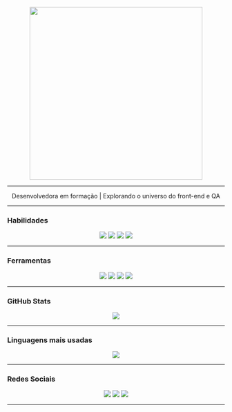 <!-- Título -->
<p align="center">
  <img src="https://i.imgur.com/5dohZ2U.png" width="400px" />
</p>

---

<p align="center">Desenvolvedora em formação | Explorando o universo do front-end e QA</p>

---

### **Habilidades**
<p align="center">
  <img src="https://img.shields.io/badge/HTML5-E34F26?style=for-the-badge&logo=html5&logoColor=white"/>
  <img src="https://img.shields.io/badge/CSS3-1572B6?style=for-the-badge&logo=css3&logoColor=white"/>
  <img src="https://img.shields.io/badge/JavaScript-F7DF1E?style=for-the-badge&logo=javascript&logoColor=black"/>
  <img src="https://img.shields.io/badge/Java-ED8B00?style=for-the-badge&logo=openjdk&logoColor=white"/>
</p>

---

### **Ferramentas**
<p align="center">
  <img src="https://img.shields.io/badge/Visual%20Studio%20Code-0078d7?style=for-the-badge&logo=visualstudiocode&logoColor=white"/>
  <img src="https://img.shields.io/badge/Git-F05032?style=for-the-badge&logo=git&logoColor=white"/>
  <img src="https://img.shields.io/badge/GitHub-181717?style=for-the-badge&logo=github&logoColor=white"/>
  <img src="https://img.shields.io/badge/Figma-F24E1E?style=for-the-badge&logo=figma&logoColor=white"/>
</p>

---

### **GitHub Stats**
<p align="center">
  <img src="https://github-readme-stats.vercel.app/api?username=AriciaMaria&show_icons=true&theme=radical&title_color=FF9AA2&icon_color=FFB7B2&text_color=ffffff&bg_color=ffffff00"/>
</p>

---

### **Linguagens mais usadas**
<p align="center">
  <img src="https://github-readme-stats.vercel.app/api/top-langs/?username=AriciaMaria&layout=compact&theme=radical&title_color=FF9AA2&text_color=ffffff&bg_color=ffffff00"/>
</p>

---

### **Redes Sociais**
<p align="center">
  <a href="https://www.linkedin.com/in/aricia-maria-qa"><img src="https://img.shields.io/badge/LinkedIn-FF9AA2?style=for-the-badge&logo=linkedin&logoColor=white"/></a>
  <a href="https://instagram.com/ari.emis"><img src="https://img.shields.io/badge/Instagram-FFB7B2?style=for-the-badge&logo=instagram&logoColor=white"/></a>
  <a href="mailto:ariciamsc@gmail.com"><img src="https://img.shields.io/badge/Gmail-FFC3A0?style=for-the-badge&logo=gmail&logoColor=white"/></a>
</p>

---

<!--
**AriciaMaria/AriciaMaria** is a ✨ _special_ ✨ repository because its `README.md` (this file) appears on your GitHub profile.

Here are some ideas to get you started:

- 🔭 I’m currently working on ...
- 🌱 I’m currently learning ...
- 👯 I’m looking to collaborate on ...
- 🤔 I’m looking for help with ...
- 💬 Ask me about ...
- 📫 How to reach me: ...
- 😄 Pronouns: ...
- ⚡ Fun fact: ...
-->
